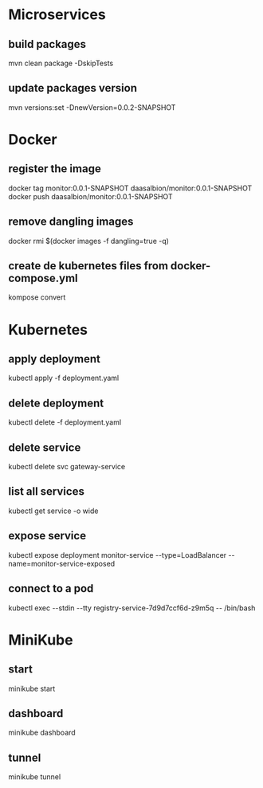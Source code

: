 # Microservices

## build packages
mvn clean package -DskipTests

## update packages version
mvn versions:set -DnewVersion=0.0.2-SNAPSHOT

# Docker
## register the image
docker tag monitor:0.0.1-SNAPSHOT daasalbion/monitor:0.0.1-SNAPSHOT
docker push daasalbion/monitor:0.0.1-SNAPSHOT

## remove dangling images
docker rmi $(docker images -f dangling=true -q)

## create de kubernetes files from docker-compose.yml
kompose convert

# Kubernetes

## apply deployment
kubectl apply -f deployment.yaml

## delete deployment
kubectl delete -f deployment.yaml

## delete service
kubectl delete svc gateway-service

## list all services
kubectl get service -o wide

## expose service
kubectl expose deployment monitor-service --type=LoadBalancer --name=monitor-service-exposed

## connect to a pod
kubectl exec --stdin --tty registry-service-7d9d7ccf6d-z9m5q -- /bin/bash

# MiniKube

## start
minikube start

## dashboard
minikube dashboard

## tunnel
minikube tunnel